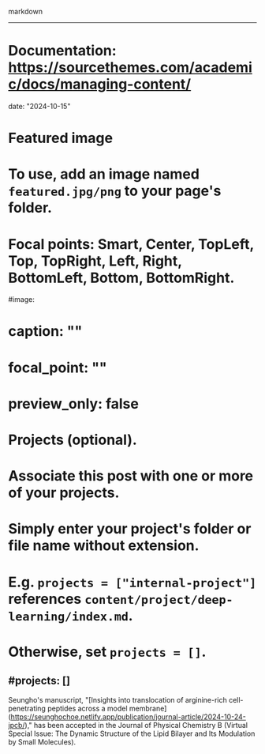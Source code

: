 markdown

---
# Documentation: https://sourcethemes.com/academic/docs/managing-content/

date: "2024-10-15" 

# Featured image
# To use, add an image named `featured.jpg/png` to your page's folder.
# Focal points: Smart, Center, TopLeft, Top, TopRight, Left, Right, BottomLeft, Bottom, BottomRight.
#image:
#  caption: ""
#  focal_point: ""
#  preview_only: false

# Projects (optional).
#   Associate this post with one or more of your projects.
#   Simply enter your project's folder or file name without extension.
#   E.g. `projects = ["internal-project"]` references `content/project/deep-learning/index.md`.
#   Otherwise, set `projects = []`.
#projects: []
---

Seungho's manuscript, "[Insights into translocation of arginine-rich cell-penetrating peptides across a model membrane] (https://seunghochoe.netlify.app/publication/journal-article/2024-10-24-jpcb/)," has been accepted in the Journal of Physical Chemistry B (Virtual Special Issue: The Dynamic Structure of the Lipid Bilayer and Its Modulation by Small Molecules). 
